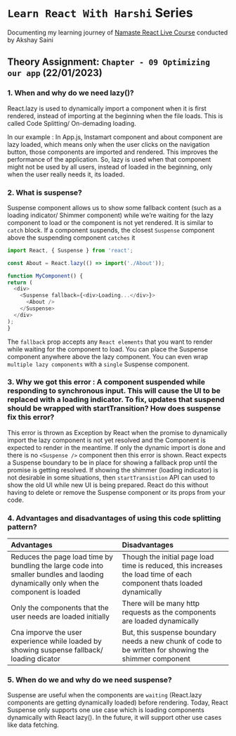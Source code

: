 
# `Learn React With Harshi` Series 
   Documenting my learning journey of [Namaste React Live Course](https://learn.namastedev.com/) conducted by Akshay Saini

## Theory Assignment: `Chapter - 09 Optimizing our app` (22/01/2023)

### 1. When and why do we need lazy()?

  React.lazy is used to dynamically import a component when it is first rendered, instead of importing at the beginning when the file loads. This is called Code Splitting/ On-demading loading. 

  In our example : In App.js, Instamart component and about component are lazy loaded, which means only when the user clicks on the navigation button, those components are imported and rendered. This improves the performance of the application. So, lazy is used when that component might not be used by all users, instead of loaded in the beginning, only when the user really needs it, its loaded.

### 2. What is suspense?

  Suspense component allows us to show some fallback content (such as a loading indicator/ Shimmer component) while we’re waiting for the lazy component to load or the component is not yet rendered. It is similar to `catch` block. If a component suspends, the closest `Suspense` component above the suspending component `catches` it

  ```javascript
import React, { Suspense } from 'react';

const About = React.lazy(() => import('./About'));

function MyComponent() {
  return (
    <div>
      <Suspense fallback={<div>Loading...</div>}>
        <About />
      </Suspense>
    </div>
  );
}
  ```

The `fallback` prop accepts any `React elements` that you want to render while waiting for the component to load. You can place the Suspense component anywhere above the lazy component. You can even wrap `multiple lazy components` with a `single` Suspense component.

### 3. Why we got this error : A component suspended while responding to synchronous input. This will cause the UI to be replaced with a loading indicator. To fix, updates that suspend should be wrapped with startTransition? How does suspense fix this error?

  This error is thrown as Exception by React when the promise to dynamically import the lazy component is not yet resolved and the Component is expected to render in the meantime. If only the dynamic import is done and there is no `<Suspense />` component then this error is shown. React expects a Suspense boundary to be in place for showing a fallback prop until the promise is getting resolved. If showing the shimmer (loading indicator) is not desirable in some situations, then `startTransistion` API can used to show the old UI while new UI is being prepared. React do this without having to delete or remove the Suspense component or its props from your code.

### 4. Advantages and disadvantages of using this code splitting pattern?

| Advantages  | Disadvantages |
| :---------- | :----------   |
| Reduces the page load time by bundling the large code into smaller bundles and laoding dynamically only when the component is loaded | Though the initial page load time is reduced, this increases the load time of each component thats loaded dynamically |
| Only the components that the user needs are loaded initially | There will be many http requests as the components are loaded dynamically |
| Cna imporve the user experience while loaded by showing suspense fallback/ loading dicator | But, this suspense boundary needs a new chunk of code to be written for showing the shimmer component | 

### 5. When do we and why do we need suspense?

Suspense are useful when the components are `waiting` (React.lazy components are getting dynamically loaded) before rendering. Today, React Suspense only supports one use case which is loading components dynamically with React lazy(). In the future, it will support other use cases like data fetching. 

